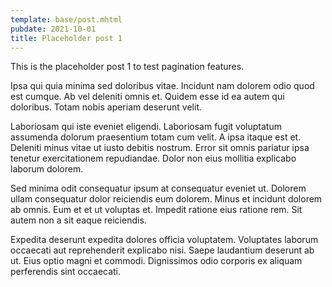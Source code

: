 ```yaml
---
template: base/post.mhtml
pubdate: 2021-10-01
title: Placeholder post 1
---
```


This is the placeholder post 1 to test pagination features.

Ipsa qui quia minima sed doloribus vitae. Incidunt nam dolorem odio quod est cumque. Ab vel deleniti omnis et. Quidem esse id ea autem qui doloribus. Totam nobis aperiam deserunt velit.

Laboriosam qui iste eveniet eligendi. Laboriosam fugit voluptatum assumenda dolorum praesentium totam cum velit. A ipsa itaque est et. Deleniti minus vitae ut iusto debitis nostrum. Error sit omnis pariatur ipsa tenetur exercitationem repudiandae. Dolor non eius mollitia explicabo laborum dolorem.

Sed minima odit consequatur ipsum at consequatur eveniet ut. Dolorem ullam consequatur dolor reiciendis eum dolorem. Minus et incidunt dolorem ab omnis. Eum et et ut voluptas et. Impedit ratione eius ratione rem. Sit autem non a sit eaque reiciendis.

Expedita deserunt expedita dolores officia voluptatem. Voluptates laborum occaecati aut reprehenderit explicabo nisi. Saepe laudantium deserunt ab ut. Eius optio magni et commodi. Dignissimos odio corporis ex aliquam perferendis sint occaecati.
